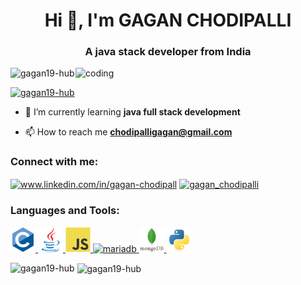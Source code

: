 
<h1 align="center">Hi 👋, I'm GAGAN CHODIPALLI</h1>
<h3 align="center">A java stack developer from India</h3>
<img align="right" alt="coding" width="400" src="https://giphy.com/gifs/fomoduck-duck-fomo-forever-squad-HzPtbOKyBoBFsK4hyc"

<p align="left"> <img src="https://komarev.com/ghpvc/?username=gagan19-hub&label=Profile%20views&color=0e75b6&style=flat" alt="gagan19-hub" /> </p>

<p align="left"> <a href="https://github.com/ryo-ma/github-profile-trophy"><img src="https://github-profile-trophy.vercel.app/?username=gagan19-hub" alt="gagan19-hub" /></a> </p>

- 🌱 I’m currently learning **java full stack development**

- 📫 How to reach me **chodipalligagan@gmail.com**

<h3 align="left">Connect with me:</h3>
<p align="left">
<a href="https://linkedin.com/in/www.linkedin.com/in/gagan-chodipall" target="blank"><img align="center" src="https://raw.githubusercontent.com/rahuldkjain/github-profile-readme-generator/master/src/images/icons/Social/linked-in-alt.svg" alt="www.linkedin.com/in/gagan-chodipall" height="30" width="40" /></a>
<a href="https://instagram.com/gagan_chodipalli" target="blank"><img align="center" src="https://raw.githubusercontent.com/rahuldkjain/github-profile-readme-generator/master/src/images/icons/Social/instagram.svg" alt="gagan_chodipalli" height="30" width="40" /></a>
</p>

<h3 align="left">Languages and Tools:</h3>
<p align="left"> <a href="https://www.cprogramming.com/" target="_blank" rel="noreferrer"> <img src="https://raw.githubusercontent.com/devicons/devicon/master/icons/c/c-original.svg" alt="c" width="40" height="40"/> </a> <a href="https://www.java.com" target="_blank" rel="noreferrer"> <img src="https://raw.githubusercontent.com/devicons/devicon/master/icons/java/java-original.svg" alt="java" width="40" height="40"/> </a> <a href="https://developer.mozilla.org/en-US/docs/Web/JavaScript" target="_blank" rel="noreferrer"> <img src="https://raw.githubusercontent.com/devicons/devicon/master/icons/javascript/javascript-original.svg" alt="javascript" width="40" height="40"/> </a> <a href="https://mariadb.org/" target="_blank" rel="noreferrer"> <img src="https://www.vectorlogo.zone/logos/mariadb/mariadb-icon.svg" alt="mariadb" width="40" height="40"/> </a> <a href="https://www.mongodb.com/" target="_blank" rel="noreferrer"> <img src="https://raw.githubusercontent.com/devicons/devicon/master/icons/mongodb/mongodb-original-wordmark.svg" alt="mongodb" width="40" height="40"/> </a> <a href="https://www.python.org" target="_blank" rel="noreferrer"> <img src="https://raw.githubusercontent.com/devicons/devicon/master/icons/python/python-original.svg" alt="python" width="40" height="40"/> </a> </p>

<p><img align="left" src="https://github-readme-stats.vercel.app/api/top-langs?username=gagan19-hub&show_icons=true&locale=en&layout=compact" alt="gagan19-hub" /></p>

<p>&nbsp;<img align="center" src="https://github-readme-stats.vercel.app/api?username=gagan19-hub&show_icons=true&locale=en" alt="gagan19-hub" /></p>
